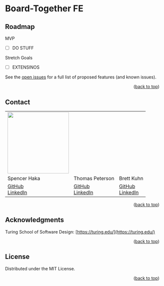 # Board-Together FE

<!-- ROADMAP -->
## Roadmap

MVP
* [ ] DO STUFF

Stretch Goals
* [ ] EXTENSINOS

See the [open issues](https://github.com/board-together/BE-Board-Together/issues) for a full list of proposed features (and known issues).

<p align="right">(<a href="#top">back to top</a>)</p>

<!-- CONTACT -->
## Contact

<table>
  <tr>
    <td><img src=https://avatars.githubusercontent.com/u/74210902?v=4 width=200/></td>
    <td></td>
    <td></td>
  </tr>
  <tr>
    <td>Spencer Haka</td>
    <td>Thomas Peterson</td>
    <td>Brett Kuhn</td>
  </tr>
  <tr>
    <td>
      <a href="https://github.com/speekins">GitHub</a><br>
      <a href="https://www.linkedin.com/in/spencer-haka/">LinkedIn</a>
    </td>
    <td>
      <a href="https://github.com/{USERNAME HERE}">GitHub</a><br>
      <a href="https://www.linkedin.com/in/{NAME HERE}/">LinkedIn</a>
    </td>
    <td>
      <a href="https://github.com/{USERNAME HERE}">GitHub</a><br>
      <a href="https://www.linkedin.com/in/{NAME HERE}/">LinkedIn</a>
    </td>
  </tr>
</table>

<p align="right">(<a href="#top">back to top</a>)</p>

<!-- ACKNOWLEDGMENTS -->
## Acknowledgments

Turing School of Software Design: [https://turing.edu/](https://turing.edu/)

<p align="right">(<a href="#top">back to top</a>)</p>

<!-- LICENSE -->
## License

Distributed under the MIT License.

<p align="right">(<a href="#top">back to top</a>)</p>
